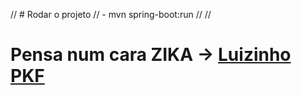 // # Rodar o projeto
// - mvn spring-boot:run
//
//

# Pensa num cara ZIKA -> [Luizinho PKF](https://github.com/LuizFelipePLO)
